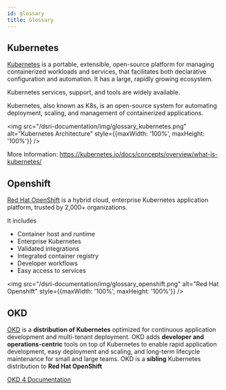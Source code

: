 ```yaml
---
id: glossary
title: Glossary
---
```


## Kubernetes

[Kubernetes](https://kubernetes.io/) is a portable, extensible, open-source platform for managing containerized workloads and services, that facilitates both declarative configuration and automation. It has a large, rapidly growing ecosystem. 

Kubernetes services, support, and tools are widely available.

Kubernetes, also known as K8s, is an open-source system for automating deployment, scaling, and management of containerized applications.

<img src="/dsri-documentation/img/glossary_kubernetes.png" alt="Kubernetes Architecture" style={{maxWidth: '100%', maxHeight: '100%'}} />



More Information: https://kubernetes.io/docs/concepts/overview/what-is-kubernetes/


## Openshift

[Red Hat OpenShift](https://www.openshift.com/) is a hybrid cloud, enterprise Kubernetes application platform, trusted by 2,000+ organizations.

It includes 

* Container host and runtime
* Enterprise Kubernetes
* Validated integrations
* Integrated container registry
* Developer workflows
* Easy access to services

<img src="/dsri-documentation/img/glossary_openshift.png" alt="Red Hat Openshift" style={{maxWidth: '100%', maxHeight: '100%'}} />



## OKD

[OKD](https://www.okd.io/) is a **distribution of Kubernetes** optimized for continuous application development and multi-tenant deployment. OKD adds **developer and operations-centric** tools on top of Kubernetes to enable rapid application development, easy deployment and scaling, and long-term lifecycle maintenance for small and large teams. OKD is a **sibling** Kubernetes distribution to **Red Hat OpenShift**

[OKD 4 Documentation](https://docs.okd.io/latest/welcome/index.html)

